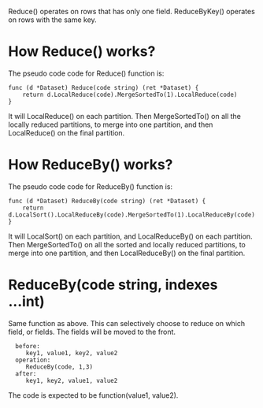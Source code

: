 Reduce() operates on rows that has only one field.
ReduceByKey() operates on rows with the same key.

# How Reduce() works?

The pseudo code code for Reduce() function is:
```
func (d *Dataset) Reduce(code string) (ret *Dataset) {
	return d.LocalReduce(code).MergeSortedTo(1).LocalReduce(code)
}
```

It will LocalReduce() on each partition. Then MergeSortedTo() on all the locally reduced partitions, to merge into one partition, and then LocalReduce() on the final partition.

# How ReduceBy() works?

The pseudo code code for ReduceBy() function is:
```
func (d *Dataset) ReduceBy(code string) (ret *Dataset) {
	return d.LocalSort().LocalReduceBy(code).MergeSortedTo(1).LocalReduceBy(code)
}
```

It will LocalSort() on each partition, and LocalReduceBy() on each partition. Then MergeSortedTo() on all the sorted and locally reduced partitions, to merge into one partition, and then LocalReduceBy() on the final partition.


# ReduceBy(code string, indexes ...int)
Same function as above. This can selectively choose to reduce on which field, or fields. The fields will be moved to the front.

```
  before:
     key1, value1, key2, value2
  operation:
     ReduceBy(code, 1,3)
  after:
     key1, key2, value1, value2
```
The code is expected to be function(value1, value2).